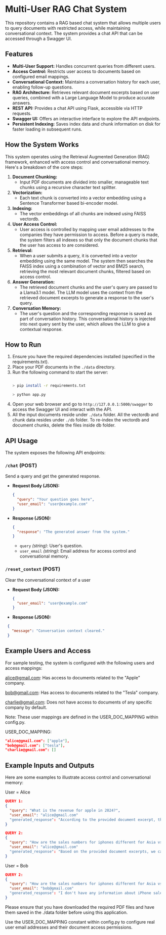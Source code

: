 # Multi-User RAG Chat System

This repository contains a RAG based chat system that allows multiple users to query documents with restricted access, while maintaining conversational context. The system provides a chat API that can be accessed through a Swagger UI.

## Features

*   **Multi-User Support:** Handles concurrent queries from different users.
*   **Access Control:** Restricts user access to documents based on configured email mappings.
*   **Conversational Context:** Maintains a conversation history for each user, enabling follow-up questions.
*   **RAG Architecture:** Retrieves relevant document excerpts based on user queries, combined with a Large Language Model to produce accurate answers.
*   **REST API:** Provides a chat API using Flask, accessible via HTTP requests.
*   **Swagger UI:** Offers an interactive interface to explore the API endpoints.
*   **Persistent Indexing:** Saves index data and chunk information on disk for faster loading in subsequent runs.

## How the System Works

This system operates using the Retrieval Augmented Generation (RAG) framework, enhanced with access control and conversational memory. Here's a breakdown of the core steps:

1.  **Document Chunking:**
    *   Input PDF documents are divided into smaller, manageable text chunks using a recursive character text splitter.
2.  **Vectorization:**
    *   Each text chunk is converted into a vector embedding using a Sentence Transformer based bi-encoder model.
3.  **Indexing:**
    *   The vector embeddings of all chunks are indexed using FAISS vectordb.
4.  **User Access Control:**
    *   User access is controlled by mapping user email addresses to the companies they have permission to access. Before a query is made, the system filters all indexes so that only the document chunks that the user has access to are considered.
5.  **Retrieval:**
    *   When a user submits a query, it is converted into a vector embedding using the same model. The system then searches the FAISS index using a combination of vector and BM25 search, retrieving the most relevant document chunks, filtered based on access control.
6.  **Answer Generation:**
    *   The retrieved document chunks and the user's query are passed to a Llama3.1 model. The LLM model uses the context from the retrieved document excerpts to generate a response to the user's query.
7. **Conversation Memory:**
     *   The user's question and the corresponding response is saved as part of conversation history. This conversational history is injected into next query sent by the user, which allows the LLM to give a contextual response.

## How to Run

1.  Ensure you have the required dependencies installed (specified in the requirements.txt).
2.  Place your PDF documents in the `./data` directory.
3.  Run the following command to start the server:
    ```bash

    > pip install -r requirements.txt
    
    > python app.py
    ```
4.  Open your web browser and go to `http://127.0.0.1:5000/swagger` to access the Swagger UI and interact with the API.
5.  All the input documents reside under `./data` folder. All the vectordb and chunk data resides under `./db` folder. To re-index the vectordb and document chunks, delete the files inside db folder. 

## API Usage

The system exposes the following API endpoints:

### `/chat` (POST)
Send a query and get the generated response.

*   **Request Body (JSON):**
    ```json
    {
      "query": "Your question goes here",
      "user_email": "user@example.com"
    }
    ```
*   **Response (JSON):**
    ```json
    {
      "response": "The generated answer from the system."
    }
    ```
    *   `query` *(string)*: User's question.
    *  `user_email` *(string)*: Email address for access control and conversational memory.

### `/reset_context` (POST)
Clear the conversational context of a user

*   **Request Body (JSON):**
    ```json
    {
      "user_email": "user@example.com"
    }
    ```
*   **Response (JSON):**
   ```json
    {
      "message": "Conversation context cleared."
    }
   ```

## Example Users and Access
For sample testing, the system is configured with the following users and access mappings:

alice@gmail.com: Has access to documents related to the "Apple" company.

bob@gmail.com: Has access to documents related to the "Tesla" company.

charlie@gmail.com: Does not have access to documents of any specific company by default.

Note: These user mappings are defined in the USER_DOC_MAPPING within config.py.

USER_DOC_MAPPING:
```json
"alice@gmail.com": ["apple"],
"bob@gmail.com": ["tesla"],
"charlie@gmail.com": []
```

## Example Inputs and Outputs

Here are some examples to illustrate access control and conversational memory:

User = Alice

```json
QUERY 1:
{
  "query": "What is the revenue for apple in 2024?",
  "user_email": "alice@gmail.com"
  "generated_response": "According to the provided document excerpt, the total net sales for Apple Inc. in 2024 is $391,035 million."
}

QUERY 2:
{
  "query": "How are the sales numbers for iphones different for Asia vs Japan?",
  "user_email": "alice@gmail.com"
  "generated_response": "Based on the provided document excerpts, we can infer the following information about iPhone sales in Asia and Japan:\n\n* In Greater China, iPhone revenue represented a moderately higher proportion of net sales in 2024 compared to 2023.\n* In Japan, iPhone revenue was the primary driver of the increase in net sales during 2024, with a  higher net sales of iPhone compared to 2023.\n\nThere is no direct comparison between the sales numbers for iPhones in Asia and Japan, as the excerpts do not provide specific sales figures for these regions. However, we can infer that iPhone sales were strong in both regions, with Japan seeing an increase in net sales due to higher iPhone sales, and Greater China seeing a decrease in net sales due to lower iPhone sales.\n\nTo answer your question, the sales number for iPhones is higher in Japan compared to Greater China in 2024, as evidenced by the increase in net sales in Japan due to higher iPhone sales, and the decrease in net sales in Greater"
}

```

User = Bob

```json
QUERY 2:
{
  "query": "How are the sales numbers for iphones different for Asia vs Japan?",
  "user_email": "bob@gmail.com"
  "generated_response": "I don't have any information about iPhone sales in the provided document excerpts. The document appears to be a financial report from Tesla, Inc., and it does not mention iPhone sales at all. It seems to be focused on Tesla's products and services, including their automotive sales and revenue recognition. Therefore, I am unable to provide an answer to your question based on the provided information."
}

```

Please ensure that you have downloaded the required PDF files and have them saved in the ./data folder before using this application.

Use the USER_DOC_MAPPING constant within config.py to configure real user email addresses and their document access permissions.

